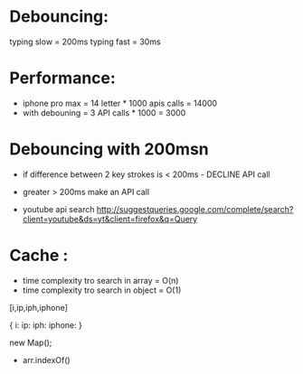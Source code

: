 # Debouncing:

typing slow = 200ms
typing fast = 30ms

# Performance:
- iphone pro max = 14 letter * 1000 apis calls = 14000
- with debouning = 3 API calls * 1000 = 3000

# Debouncing with 200msn 
- if difference between 2 key strokes is < 200ms - DECLINE API call
- greater > 200ms make an API call


- youtube api search http://suggestqueries.google.com/complete/search?client=youtube&ds=yt&client=firefox&q=Query

# Cache :
- time complexity tro search in array = O(n)
- time complexity tro search in object = O(1)

[i,ip,iph,iphone]

{
    i:
    ip:
    iph:
    iphone:
}

new Map();
- arr.indexOf()


